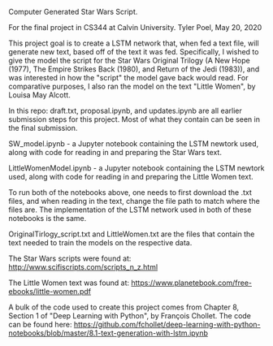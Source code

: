 Computer Generated Star Wars Script.

For the final project in CS344 at Calvin University. Tyler Poel, May 20, 2020

This project goal is to create a LSTM network that, when fed
a text file, will generate new text, based off of the text
it was fed. Specifically, I wished to give the model the script for 
the Star Wars Original Trilogy (A New Hope (1977), The Empire Strikes Back (1980), and
Return of the Jedi (1983)), and was interested in how the "script"
the model gave back would read. For comparative purposes, I also ran the 
model on the text "Little Women", by Louisa May Alcott.

In this repo:
draft.txt, proposal.ipynb, and updates.ipynb are all earlier submission steps for this project. Most of what they 
contain can be seen in the final submission.

SW_model.ipynb - a Jupyter notebook containing the LSTM newtork used,
along with code for reading in and preparing the Star Wars text.

LittleWomenModel.ipynb - a Jupyter notebook containing the LSTM newtork used,
along with code for reading in and preparing the Little Women text.

To run both of the notebooks above, one needs to first download the .txt files, and when reading in 
the text, change the file path to match where the files are.
The implementation of the LSTM network used in both of these notebooks is the same.

OriginalTirlogy_script.txt and LittleWomen.txt are the files that contain the text needed to train the models 
on the respective data.  

The Star Wars scripts were found at: http://www.scifiscripts.com/scripts_n_z.html

The Little Women text was found at: https://www.planetebook.com/free-ebooks/little-women.pdf

A bulk of the code used to create this project comes from Chapter 8, Section 1 of
"Deep Learning with Python", by François Chollet. The code
can be found here:
https://github.com/fchollet/deep-learning-with-python-notebooks/blob/master/8.1-text-generation-with-lstm.ipynb

